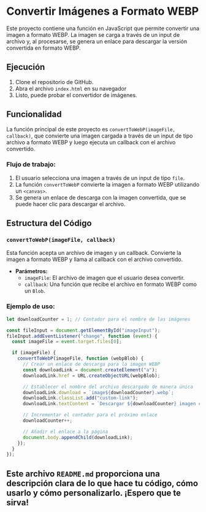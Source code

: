 # Convertir Imágenes a Formato WEBP

Este proyecto contiene una función en JavaScript que permite convertir una imagen a formato WEBP. La imagen se carga a través de un input de archivo y, al procesarse, se genera un enlace para descargar la versión convertida en formato WEBP.

## Ejecución

1. Clone el repositorio de GitHub.
2. Abra el archivo `index.html` en su navegador
3. Listo, puede probar el convertidor de imágenes.

## Funcionalidad

La función principal de este proyecto es `convertToWebP(imageFile, callback)`, que convierte una imagen cargada a través de un input de tipo archivo a formato WEBP y luego ejecuta un callback con el archivo convertido.

### Flujo de trabajo:

1. El usuario selecciona una imagen a través de un input de tipo `file`.
2. La función `convertToWebP` convierte la imagen a formato WEBP utilizando un `<canvas>`.
3. Se genera un enlace de descarga con la imagen convertida, que se puede hacer clic para descargar el archivo.

## Estructura del Código

### `convertToWebP(imageFile, callback)`

Esta función acepta un archivo de imagen y un callback. Convierte la imagen a formato WEBP y llama al callback con el archivo convertido.

- **Parámetros:**
  - `imageFile`: El archivo de imagen que el usuario desea convertir.
  - `callback`: Una función que recibe el archivo en formato WEBP como un `Blob`.

### Ejemplo de uso:

```javascript
let downloadCounter = 1; // Contador para el nombre de las imágenes

const fileInput = document.getElementById("imageInput");
fileInput.addEventListener("change", function (event) {
  const imageFile = event.target.files[0];

  if (imageFile) {
    convertToWebP(imageFile, function (webpBlob) {
      // Crear un enlace de descarga para la imagen WEBP
      const downloadLink = document.createElement("a");
      downloadLink.href = URL.createObjectURL(webpBlob);

      // Establecer el nombre del archivo descargado de manera única
      downloadLink.download = `image${downloadCounter}.webp`;
      downloadLink.classList.add("custom-link");
      downloadLink.textContent = `Descargar ${downloadCounter} imagen convertida a WEBP`;

      // Incrementar el contador para el próximo enlace
      downloadCounter++;

      // Añadir el enlace a la página
      document.body.appendChild(downloadLink);
    });
  }
});
```

## Este archivo `README.md` proporciona una descripción clara de lo que hace tu código, cómo usarlo y cómo personalizarlo. ¡Espero que te sirva!
